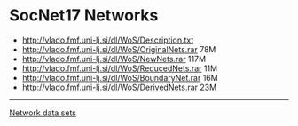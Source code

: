 # SocNet17 Networks 


  * http://vlado.fmf.uni-lj.si/dl/WoS/Description.txt
  * http://vlado.fmf.uni-lj.si/dl/WoS/OriginalNets.rar 78M
  * http://vlado.fmf.uni-lj.si/dl/WoS/NewNets.rar     117M
  * http://vlado.fmf.uni-lj.si/dl/WoS/ReducedNets.rar  11M
  * http://vlado.fmf.uni-lj.si/dl/WoS/BoundaryNet.rar  16M
  * http://vlado.fmf.uni-lj.si/dl/WoS/DerivedNets.rar  23M
  
 <hr>

 [Network data sets](https://github.com/bavla/Nets/tree/master/data/README.md)
